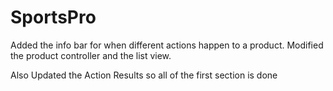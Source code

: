 # SportsPro

Added the info bar for when different actions happen to a product. Modified the product controller and the list view.

Also Updated the Action Results so all of the first section is done
